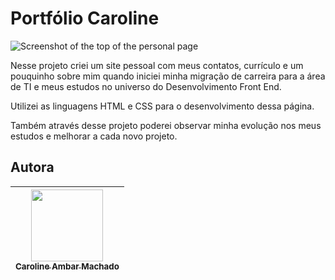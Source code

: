 # Portfólio Caroline

![Screenshot of the top of the personal page](https://user-images.githubusercontent.com/91106093/179744904-5d933296-b382-4c7f-b0df-f2c0a7497424.png)

Nesse projeto criei um site pessoal com meus contatos, currículo e um pouquinho sobre mim quando iniciei minha migração de carreira para a área de TI e meus estudos no universo do Desenvolvimento Front End.

Utilizei as linguagens HTML e CSS para o desenvolvimento dessa página.

Também através desse projeto poderei observar minha evolução nos meus estudos e melhorar a cada novo projeto.

## Autora

| [<img src="https://avatars.githubusercontent.com/u/91106093?s=400&u=b2dfbe373943b956c5b4115b6c1e83ced2206c75&v=4" width=115><br><sub>Caroline Ambar Machado</sub>](https://github.com/carolineambar) |
| :---: |
